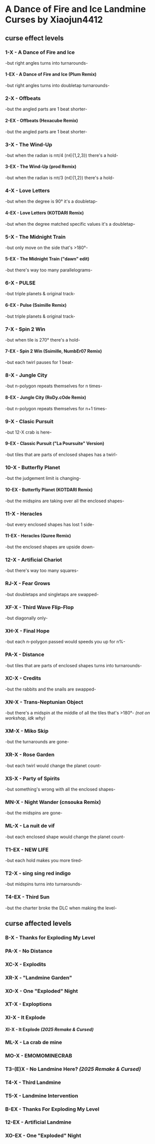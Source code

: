 # A Dance of Fire and Ice Landmine Curses by Xiaojun4412

## curse effect levels

### 1-X - A Dance of Fire and Ice 
-but right angles turns into turnarounds-
#### 1-EX - A Dance of Fire and Ice (Plum Remix) 
-but right angles turns into doubletap turnarounds-
### 2-X - Offbeats 
-but the angled parts are 1 beat shorter-
#### 2-EX - Offbeats (Hexacube Remix) 
-but the angled parts are 1 beat shorter-
### 3-X - The Wind-Up 
-but when the radian is nπ/4 (n∈{1,2,3}) there's a hold-
#### 3-EX - The Wind-Up (prod Remix) 
-but when the radian is nπ/3 (n∈{1,2}) there's a hold-
### 4-X - Love Letters 
-but when the degree is 90° it's a doubletap-
#### 4-EX - Love Letters (KOTDARI Remix) 
-but when the degree matched specific values it's a doubletap-
### 5-X - The Midnight Train 
-but only move on the side that's >180°-
#### 5-EX - The Midnight Train ("dawn" edit) 
-but there's way too many parallelograms-
### 6-X - PULSE 
-but triple planets & original track-
#### 6-EX - Pulse (Ssimille Remix) 
-but triple planets & original track-
### 7-X - Spin 2 Win 
-but when tile is 270° there's a hold-
#### 7-EX - Spin 2 Win (Ssimille, NumbEr07 Remix) 
-but each twirl pauses for 1 beat-
### 8-X - Jungle City 
-but n-polygon repeats themselves for n times-
#### 8-EX - Jungle City (RoDy.cOde Remix) 
-but n-polygon repeats themselves for n+1 times-
### 9-X - Clasic Pursuit 
-but 12-X crab is here-
#### 9-EX - Classic Pursuit ("La Poursuite" Version) 
-but tiles that are parts of enclosed shapes has a twirl-
### 10-X - Butterfly Planet 
-but the judgement limit is changing-
#### 10-EX - Butterfly Planet (KOTDARI Remix) 
-but the midspins are taking over all the enclosed shapes-
### 11-X - Heracles 
-but every enclosed shapes has lost 1 side-
#### 11-EX - Heracles (Quree Remix) 
-but the enclosed shapes are upside down-
### 12-X - Artificial Chariot 
-but there's way too many squares-
### RJ-X - Fear Grows 
-but doubletaps and singletaps are swapped-
### XF-X - Third Wave Flip-Flop 
-but diagonally only-
### XH-X - Final Hope 
-but each n-polygon passed would speeds you up for n%-
### PA-X - Distance 
-but tiles that are parts of enclosed shapes turns into turnarounds-
### XC-X - Credits 
-but the rabbits and the snails are swapped-
### XN-X - Trans-Neptunian Object 
-but there's a midspin at the middle of all the tiles that's >180°- _(not on workshop, idk why)_
### XM-X - Miko Skip 
-but the turnarounds are gone-
### XR-X - Rose Garden 
-but each twirl would change the planet count-
### XS-X - Party of Spirits 
-but something's wrong with all the enclosed shapes-
### MN-X - Night Wander (cnsouka Remix) 
-but the midspins are gone-
### ML-X - La nuit de vif 
-but each enclosed shape would change the planet count-
### T1-EX - NEW LIFE 
-but each hold makes you more tired-
### T2-X - sing sing red indigo 
-but midspins turns into turnarounds-
### T4-EX - Third Sun 
-but the charter broke the DLC when making the level-

## curse affected levels

### B-X - Thanks for Exploding My Level
### PA-X - No Distance
### XC-X - Explodits
### XR-X - "Landmine Garden"
### XO-X - One "Exploded" Night
### XT-X - Exploptions
### XI-X - It Explode
#### XI-X - It Explode _(2025 Remake & Cursed)_
### ML-X - La crab de mine
### MO-X - EMOMOMINECRAB
### T3-(E)X - No Landmine Here? _(2025 Remake & Cursed)_
### T4-X - Third Landmine
### T5-X - Landmine Intervention
### B-EX - Thanks For Exploding My Level
### 12-EX - Artificial Landmine
### XO-EX - One "Exploded" Night